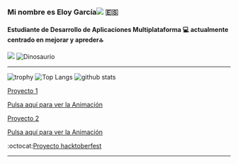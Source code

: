 ###  Mi nombre es Eloy García![](https://user-images.githubusercontent.com/18350557/176309783-0785949b-9127-417c-8b55-ab5a4333674e.gif)	:es:
#### Estudiante de Desarrollo de Aplicaciones Multiplataforma :computer: actualmente **centrado en mejorar y apreder**:top:


![](https://komarev.com/ghpvc/?username=eloygar&color=lightgrey&style=for-the-badge&label=TOTAL+PROFILE+VIEWS)
![Dinosaurio](https://www.actualidadgadget.com/wp-content/uploads/2018/02/t-rex.gif)

---

![trophy](https://github-profile-trophy.vercel.app/?username=eloygar&theme=dracula)
![Top Langs](https://github-readme-stats.vercel.app/api/top-langs/?username=eloygar&langs_count=20&layout=compact&theme=dracula)
![github stats](https://github-readme-stats.vercel.app/api?username=eloygar&show_icons=true&theme=dracula&count_private=true)


[Proyecto 1](https://github.com/eloygar/Animacion-JavaScript)

[Pulsa aquí para ver la Animación](https://eloygar.github.io/Animacion-JavaScript/)

[Proyecto 2](https://github.com/eloygar/Animacion-Keyframes)

[Pulsa aquí para ver la Animación](https://eloygar.github.io/Animacion-Keyframes/)


:octocat:[Proyecto hacktoberfest](https://github.com/eloygar/veryimportantopensourceproject)

---
<!--
**eloygar/eloygar** is a ✨ _special_ ✨ repository because its `README.md` (this file) appears on your GitHub profile.

Here are some ideas to get you started:

- 🔭 I’m currently working on ...
- 🌱 I’m currently learning ...
- 👯 I’m looking to collaborate on ...
- 🤔 I’m looking for help with ...
- 💬 Ask me about ...
- 📫 How to reach me: ...
- 😄 Pronouns: ...
- ⚡ Fun fact: ...
-->
